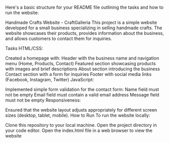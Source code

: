 Here's a basic structure for your README file outlining the tasks and how to run the website:

Handmade Crafts Website - CraftGalleria
This project is a simple website developed for a small business specializing in selling handmade crafts. The website showcases their products, provides information about the business, and allows customers to contact them for inquiries.

Tasks
HTML/CSS:

Created a homepage with:
Header with the business name and navigation menu (Home, Products, Contact)
Featured section showcasing products with images and brief descriptions
About section introducing the business
Contact section with a form for inquiries
Footer with social media links (Facebook, Instagram, Twitter)
JavaScript:

Implemented simple form validation for the contact form:
Name field must not be empty
Email field must contain a valid email address
Message field must not be empty
Responsiveness:

Ensured that the website layout adjusts appropriately for different screen sizes (desktop, tablet, mobile).
How to Run
To run the website locally:

Clone this repository to your local machine.
Open the project directory in your code editor.
Open the index.html file in a web browser to view the website
